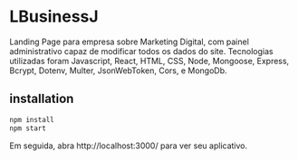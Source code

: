 # LBusinessJ
Landing Page para empresa sobre Marketing Digital, com painel administrativo capaz de modificar todos os dados do site. Tecnologias utilizadas foram Javascript, React, HTML, CSS, Node, Mongoose, Express, Bcrypt, Dotenv, Multer, JsonWebToken, Cors, e MongoDb.

## installation

```sh
npm install
npm start
```
Em seguida, abra http://localhost:3000/ para ver seu aplicativo.
